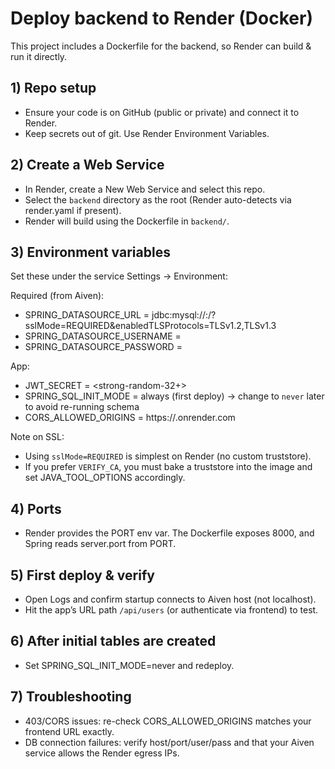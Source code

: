 # Deploy backend to Render (Docker)

This project includes a Dockerfile for the backend, so Render can build & run it directly.

## 1) Repo setup
- Ensure your code is on GitHub (public or private) and connect it to Render.
- Keep secrets out of git. Use Render Environment Variables.

## 2) Create a Web Service
- In Render, create a New Web Service and select this repo.
- Select the `backend` directory as the root (Render auto-detects via render.yaml if present).
- Render will build using the Dockerfile in `backend/`.

## 3) Environment variables
Set these under the service Settings → Environment:

Required (from Aiven):
- SPRING_DATASOURCE_URL = jdbc:mysql://<HOST>:<PORT>/<DB>?sslMode=REQUIRED&enabledTLSProtocols=TLSv1.2,TLSv1.3
- SPRING_DATASOURCE_USERNAME = <USER>
- SPRING_DATASOURCE_PASSWORD = <PASSWORD>

App:
- JWT_SECRET = <strong-random-32+>
- SPRING_SQL_INIT_MODE = always (first deploy) → change to `never` later to avoid re-running schema
- CORS_ALLOWED_ORIGINS = https://<your-frontend>.onrender.com

Note on SSL:
- Using `sslMode=REQUIRED` is simplest on Render (no custom truststore).
- If you prefer `VERIFY_CA`, you must bake a truststore into the image and set JAVA_TOOL_OPTIONS accordingly.

## 4) Ports
- Render provides the PORT env var. The Dockerfile exposes 8000, and Spring reads server.port from PORT.

## 5) First deploy & verify
- Open Logs and confirm startup connects to Aiven host (not localhost).
- Hit the app’s URL path `/api/users` (or authenticate via frontend) to test.

## 6) After initial tables are created
- Set SPRING_SQL_INIT_MODE=never and redeploy.

## 7) Troubleshooting
- 403/CORS issues: re-check CORS_ALLOWED_ORIGINS matches your frontend URL exactly.
- DB connection failures: verify host/port/user/pass and that your Aiven service allows the Render egress IPs.
